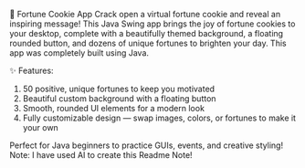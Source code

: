 🍪 Fortune Cookie App
Crack open a virtual fortune cookie and reveal an inspiring message! This Java Swing app brings the joy of fortune cookies to your desktop, complete with a beautifully themed background, a floating rounded button, and dozens of unique fortunes to brighten your day. This app was completely built using Java.

✨ Features:

1. 50 positive, unique fortunes to keep you motivated
2. Beautiful custom background with a floating button
3. Smooth, rounded UI elements for a modern look
4. Fully customizable design — swap images, colors, or fortunes to make it your own

Perfect for Java beginners to practice GUIs, events, and creative styling!
Note: I have used AI to create this Readme Note!
